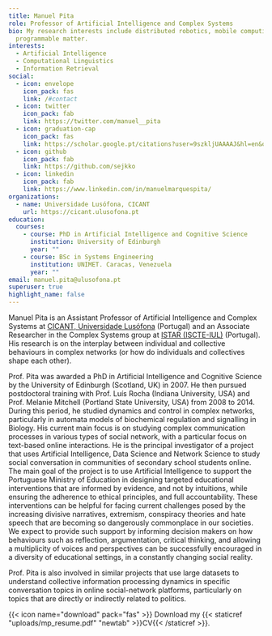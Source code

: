 ```yaml
---
title: Manuel Pita
role: Professor of Artificial Intelligence and Complex Systems
bio: My research interests include distributed robotics, mobile computing and
  programmable matter.
interests:
  - Artificial Intelligence
  - Computational Linguistics
  - Information Retrieval
social:
  - icon: envelope
    icon_pack: fas
    link: /#contact
  - icon: twitter
    icon_pack: fab
    link: https://twitter.com/manuel__pita
  - icon: graduation-cap
    icon_pack: fas
    link: https://scholar.google.pt/citations?user=9szkljUAAAAJ&hl=en&oi=ao
  - icon: github
    icon_pack: fab
    link: https://github.com/sejkko
  - icon: linkedin
    icon_pack: fab
    link: https://www.linkedin.com/in/manuelmarquespita/
organizations:
  - name: Universidade Lusófona, CICANT
    url: https://cicant.ulusofona.pt
education:
  courses:
    - course: PhD in Artificial Intelligence and Cognitive Science
      institution: University of Edinburgh
      year: ""
    - course: BSc in Systems Engineering
      institution: UNIMET. Caracas, Venezuela
      year: ""
email: manuel.pita@ulusofona.pt
superuser: true
highlight_name: false
---
```

Manuel Pita is an Assistant Professor of Artificial Intelligence and Complex Systems at [CICANT, Universidade Lusófona](https://cicant.ulusofona.pt/) (Portugal) and an Associate Researcher in the Complex Systems group at [ISTAR (ISCTE-IUL)](https://ciencia.iscte-iul.pt/centres/istar-iul) (Portugal). His research is on the interplay between individual and collective behaviours in complex networks (or how do individuals and collectives shape each other).

Prof. Pita was awarded a PhD in Artificial Intelligence and Cognitive Science by the University of Edinburgh (Scotland, UK) in 2007. He then pursued postdoctoral training with Prof. Luís Rocha (Indiana University, USA) and Prof. Melanie Mitchell (Portland State University, USA) from 2008 to 2014. During this period, he studied dynamics and control in complex networks, particularly in automata models of biochemical regulation and signalling in Biology. His current main focus is on studying complex communication processes in various types of social network, with a particular focus on text-based online interactions. He is the principal investigator of a project that uses Artificial Intelligence, Data Science and Network Science to study social conversation in communities of secondary school students online. The main goal of the project is to use Artificial Intelligence to support the Portuguese Ministry of Education in designing targeted educational interventions that are informed by evidence, and not by intuitions, while ensuring the adherence to ethical principles, and full accountability. These interventions can be helpful for facing current challenges posed by the increasing divisive narratives, extremism, conspiracy theories and hate speech that are becoming so dangerously commonplace in our societies. We expect to provide such support by informing decision makers on how behaviours such as reflection, argumentation, critical thinking, and allowing a multiplicity of voices and perspectives can be successfully encouraged in a diversity of educational settings, in a constantly changing social reality.

Prof. Pita is also involved in similar projects that use large datasets to understand collective information processing dynamics in specific conversation topics in online social-network platforms, particularly on topics that are directly or indirectly related to politics.

{{< icon name="download" pack="fas" >}} Download my {{< staticref "uploads/mp_resume.pdf" "newtab" >}}CV{{< /staticref >}}.